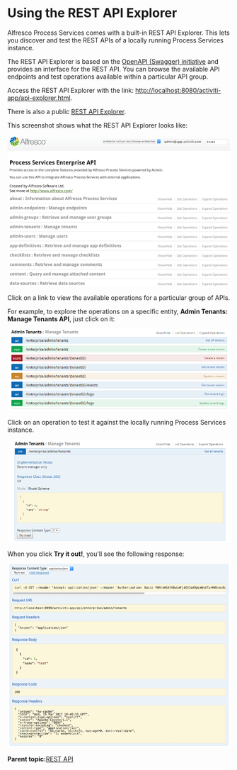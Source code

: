 # Using the REST API Explorer

Alfresco Process Services comes with a built-in REST API Explorer. This lets you discover and test the REST APIs of a locally running Process Services instance.

The REST API Explorer is based on the [OpenAPI \(Swagger\) initiative](https://openapis.org/) and provides an interface for the REST API. You can browse the available API endpoints and test operations available within a particular API group.

Access the REST API Explorer with the link: [http://localhost:8080/activiti-app/api-explorer.html](http://localhost:8080/activiti-app/api-explorer.html).

There is also a public [REST API Explorer](https://activiti.alfresco.com/activiti-app/api-explorer.html).

This screenshot shows what the REST API Explorer looks like:

![](../images/api-explorer-home-page.png)

Click on a link to view the available operations for a particular group of APIs.

For example, to explore the operations on a specific entity, **Admin Tenants: Manage Tenants API**, just click on it:

![](../images/manage-tenants-api-operations.png)

Click on an operation to test it against the locally running Process Services instance.

![](../images/test-manage-tenants.png)

When you click **Try it out!**, you'll see the following response:

![](../images/rest-api-result.png)

**Parent topic:**[REST API](../topics/rest_api.md)

